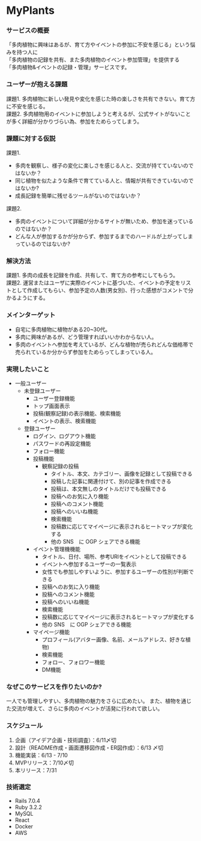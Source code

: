 # MyPlants
### サービスの概要
「多肉植物に興味はあるが、育て方やイベントの参加に不安を感じる」という悩みを持つ人に  
「多肉植物の記録を共有、また多肉植物のイベント参加管理」を提供する  
「多肉植物&イベントの記録・管理」サービスです。  

### ユーザーが抱える課題
課題1. 多肉植物に新しい発見や変化を感じた時の楽しさを共有できない。育て方に不安を感じる。  
課題2. 多肉植物用のイベントに参加しようと考えるが、公式サイトがないことが多く詳細が分かりづらい為、参加をためらってしまう。

### 課題に対する仮説
課題1. 
- 多肉を観察し、様子の変化に楽しさを感じる人と、交流が持てていないのではないか？
- 同じ植物を似たような条件で育てている人と、情報が共有できていないのではないか?
- 成長記録を簡単に残せるツールがないのではないか？

課題2.
- 多肉のイベントについて詳細が分かるサイトが無いため、参加を迷っているのではないか？
- どんな人が参加するかが分からず、参加するまでのハードルが上がってしまっているのではないか?

### 解決方法
課題1. 多肉の成長を記録を作成、共有して、育て方の参考にしてもらう。  
課題2. 運営またはユーザに実際のイベントに基づいた、イベントの予定をリストとして作成してもらい、参加予定の人数(男女別)、行った感想がコメントで分かるようにする。

### メインターゲット
- 自宅に多肉植物に植物がある20~30代。
- 多肉に興味があるが、どう管理すればいいかわからない人。
- 多肉のイベントへ参加を考えているが、どんな植物が売られどんな価格帯で売られているか分からず参加をためらってしまっている人。

### 実現したいこと
- 一般ユーザー
    - 未登録ユーザー
        - ユーザー登録機能
        - トップ画面表示
        - 投稿(観察記録)の表示機能、検索機能
        - イベントの表示、検索機能
    - 登録ユーザー
        - ログイン、ログアウト機能
        - パスワードの再設定機能
        - フォロー機能
        - 投稿機能
            - 観察記録の投稿
                - タイトル、本文、カテゴリー、画像を記録として投稿できる
                - 投稿した記事に関連付けて、別の記事を作成できる
                - 投稿は、本文無しのタイトルだけでも投稿できる
                - 投稿へのお気に入り機能 
                - 投稿へのコメント機能
                - 投稿へのいいね機能
                - 検索機能
                - 投稿数に応じてマイページに表示されるヒートマップが変化する
                - 他の SNS　に OGP シェアできる機能
        - イベント管理機機能
            - タイトル、日付、場所、参考URlをイベントとして投稿できる
            - イベントへ参加するユーザーの一覧表示 
            - 女性でも参加しやすいように、参加するユーザーの性別が判断できる
            - 投稿へのお気に入り機能 
            - 投稿へのコメント機能
            - 投稿へのいいね機能
            - 検索機能
            - 投稿数に応じてマイページに表示されるヒートマップが変化する
            - 他の SNS　に OGP シェアできる機能
        - マイページ機能
            - プロフィール(アバター画像、名前、メールアドレス、好きな植物)
            - 検索機能
            - フォロー、フォロワー機能
            - DM機能


### なぜこのサービスを作りたいのか?
一人でも管理しやすい、多肉植物の魅力をさらに広めたい。
また、植物を通じた交流が増えて、さらに多肉のイベントが活発に行われて欲しい。

### スケジュール
1. 企画（アイデア企画・技術調査）：6/11〆切
2. 設計（README作成・画面遷移図作成・ER図作成）：6/13 〆切
3. 機能実装：6/13 - 7/10
4. MVPリリース：7/10〆切
5. 本リリース：7/31

### 技術選定
- Rails 7.0.4
- Ruby 3.2.2
- MySQL
- React
- Docker
- AWS

